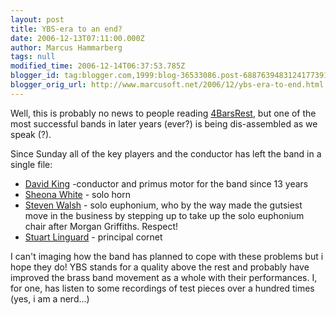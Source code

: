 ```yaml
---
layout: post
title: YBS-era to an end?
date: 2006-12-13T07:11:00.000Z
author: Marcus Hammarberg
tags: null
modified_time: 2006-12-14T06:37:53.785Z
blogger_id: tag:blogger.com,1999:blog-36533086.post-6887639483124177391
blogger_orig_url: http://www.marcusoft.net/2006/12/ybs-era-to-end.html
---
```



Well, this is probably no news to people reading [4BarsRest](http://www.4barsrest.com/), but one of the most successful bands in later years (ever?) is being dis-assembled as we speak (?).

Since Sunday all of the key players and the conductor has left the band in a single file:

- [David King](http://www.4barsrest.com/news/detail.asp?id=4638) -conductor and primus motor for the band since 13 years
- [Sheona White](http://www.4barsrest.com/news/detail.asp?id=4643) - solo horn
- [Steven Walsh](http://www.4barsrest.com/news/detail.asp?id=4656) - solo euphonium, who by the way made the gutsiest move in the business by stepping up to take up the solo euphonium chair after Morgan Griffiths. Respect!
- [Stuart Linguard](http://www.4barsrest.com/news/detail.asp?id=4662) - principal cornet

I can't imaging how the band has planned to cope with these problems but i hope they do! YBS stands for a quality above the rest and probably have improved the brass band movement as a whole with their performances. I, for one, has listen to some recordings of test pieces over a hundred times (yes, i am a nerd...)
